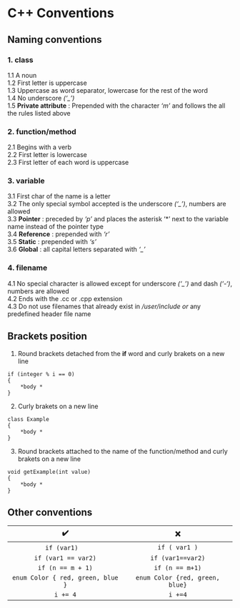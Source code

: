 # C++ Conventions

## Naming conventions

### 1. class
  1.1 A noun\
  1.2 First letter is uppercase\
  1.3 Uppercase as word separator, lowercase for the rest of the word\
  1.4 No underscore *(‘_’)*\
  1.5 **Private attribute** : Prepended with the character *‘m’* and follows the all the rules listed above
        
### 2. function/method
  2.1 Begins with a verb\
  2.2 First letter is lowercase\
  2.3 First letter of each word is uppercase

### 3. variable
  3.1 First char of the name is a letter\
  3.2 The only special symbol accepted is the underscore *(‘_’)*, numbers are allowed\
  3.3 **Pointer** : preceded by *‘p’* and places the asterisk ‘*’ next to the variable name instead of the pointer type\
  3.4 **Reference** : prepended with *‘r’*\
  3.5 **Static** : prepended with *‘s’*\
  3.6 **Global** : all capital letters separated with *‘_’*
 
### 4. filename
  4.1 No special character is allowed except for underscore *(‘_’)* and dash *(‘-‘)*, numbers are allowed\
  4.2 Ends with the .cc or .cpp extension\
  4.3 Do not use filenames that already exist in */user/include or* any predefined header file name
    
    
## Brackets position 

1. Round brackets detached from the **if** word and curly brakets on a new line
```
if (integer % i == 0)
{
    *body *
}
```

2. Curly brakets on a new line 
``` 
class Example
{
    *body *
}
```

3. Round brackets attached to the name of the function/method and curly brakets on a new line 
``` 
void getExample(int value)
{
    *body *
}
```

## Other conventions

|     ✔️    |    ❌    |
| :----: | :----: |
| `if (var1)`  | `if ( var1 )` |
| `if (var1 == var2)` | `if (var1==var2)` |
| `if (n == m + 1)` | `if (n == m+1)` |
| `enum Color { red, green, blue }` | `enum Color {red, green, blue}` |
| `i += 4` | `i +=4` |
